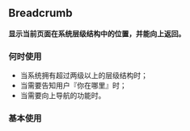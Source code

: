 ## Breadcrumb

**显示当前页面在系统层级结构中的位置，并能向上返回。**

### 何时使用

- 当系统拥有超过两级以上的层级结构时；
- 当需要告知用户『你在哪里』时；
- 当需要向上导航的功能时。

### 基本使用

<code src="./../../demo/Breadcrumb/normal-usage.demo.tsx" />

